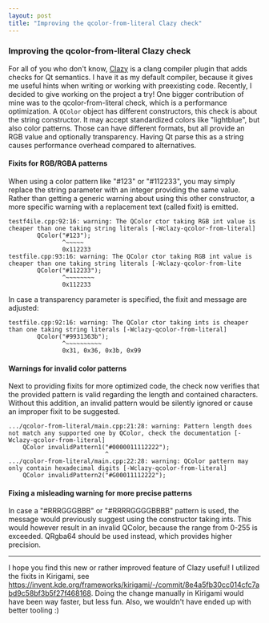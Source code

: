 ```yaml
---
layout: post
title: "Improving the qcolor-from-literal Clazy check"
---
```


### Improving the qcolor-from-literal Clazy check

For all of you who don't know, [Clazy](https://invent.kde.org/sdk/clazy/) is a clang compiler plugin that adds checks for Qt semantics.
I have it as my default compiler, because it gives me useful hints when writing or working with preexisting code.
Recently, I decided to give working on the project a try! One bigger contribution of mine was to the qcolor-from-literal check, which is a performance optimization.
A `QColor` object has different constructors, this check is about the string constructor. It may accept standardized colors like "lightblue", but also color patterns.
Those can have different formats, but all provide an RGB value and optionally transparency. Having Qt parse this as a string causes performance overhead compared to alternatives.

#### Fixits for RGB/RGBA patterns
When using a color pattern like "#123" or "#112233", you may simply replace the string parameter with an integer providing the same value.
Rather than getting a generic warning about using this other constructor, a more specific warning with a replacement text (called fixit) is emitted.

```
testf4ile.cpp:92:16: warning: The QColor ctor taking RGB int value is cheaper than one taking string literals [-Wclazy-qcolor-from-literal]
        QColor("#123");
               ^~~~~~
               0x112233
testfile.cpp:93:16: warning: The QColor ctor taking RGB int value is cheaper than one taking string literals [-Wclazy-qcolor-from-lite
        QColor("#112233");
               ^~~~~~~~~
               0x112233
```

In case a transparency parameter is specified, the fixit and message are adjusted:
```
testfile.cpp:92:16: warning: The QColor ctor taking ints is cheaper than one taking string literals [-Wclazy-qcolor-from-literal]
        QColor("#9931363b");
               ^~~~~~~~~~~
               0x31, 0x36, 0x3b, 0x99
```

#### Warnings for invalid color patterns
Next to providing fixits for more optimized code, the check now verifies that the provided pattern is valid regarding the length and contained characters.
Without this addition, an invalid pattern would be silently ignored or cause an improper fixit to be suggested.

```
.../qcolor-from-literal/main.cpp:21:28: warning: Pattern length does not match any supported one by QColor, check the documentation [-Wclazy-qcolor-from-literal]
    QColor invalidPattern1("#0000011112222");
                           ^
.../qcolor-from-literal/main.cpp:22:28: warning: QColor pattern may only contain hexadecimal digits [-Wclazy-qcolor-from-literal]
    QColor invalidPattern2("#G00011112222");
```

#### Fixing a misleading warning for more precise patterns
In case a "\#RRRGGGBBB" or "\#RRRRGGGGBBBB" pattern is used, the message would previously suggest using the constructor taking ints.
This would however result in an invalid QColor, because the range from 0-255 is exceeded. QRgba64 should be used instead, which provides higher precision.

---

I hope you find this new or rather improved feature of Clazy useful! I utilized the fixits in Kirigami, see https://invent.kde.org/frameworks/kirigami/-/commit/8e4a5fb30cc014cfc7abd9c58bf3b5f27f468168.
Doing the change manually in Kirigami would have been way faster, but less fun. Also, we wouldn't have ended up with better tooling :)

